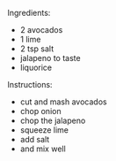 Ingredients:
- 2 avocados
- 1 lime
- 2 tsp salt
- jalapeno to taste
- liquorice

Instructions:
- cut and mash avocados
- chop onion
- chop the jalapeno
- squeeze lime
- add salt
- and mix well
